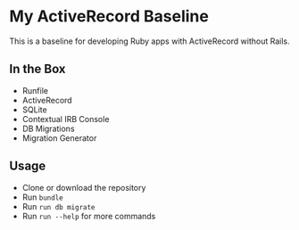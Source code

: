 My ActiveRecord Baseline
==================================================

This is a baseline for developing Ruby apps with ActiveRecord without Rails.


In the Box
--------------------------------------------------

- Runfile
- ActiveRecord
- SQLite
- Contextual IRB Console
- DB Migrations
- Migration Generator


Usage
--------------------------------------------------

- Clone or download the repository
- Run `bundle`
- Run `run db migrate`
- Run `run --help` for more commands

